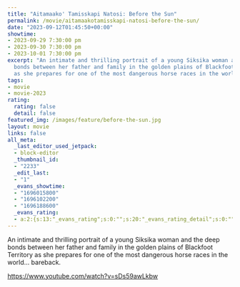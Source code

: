 ```yaml
---
title: "Aitamaako' Tamisskapi Natosi: Before the Sun"
permalink: /movie/aitamaakotamisskapi-natosi-before-the-sun/
date: "2023-09-12T01:45:50+00:00"
showtime:
- 2023-09-29 7:30:00 pm
- 2023-09-30 7:30:00 pm
- 2023-10-01 7:30:00 pm
excerpt: "An intimate and thrilling portrait of a young Siksika woman and the deep
  bonds between her father and family in the golden plains of Blackfoot Territory
  as she prepares for one of the most dangerous horse races in the world—bareback."
tags:
- movie
- movie-2023
rating:
  rating: false
  detail: false
featured_img: /images/feature/before-the-sun.jpg
layout: movie
links: false
all_meta:
  _last_editor_used_jetpack:
  - block-editor
  _thumbnail_id:
  - "2233"
  _edit_last:
  - "1"
  _evans_showtime:
  - "1696015800"
  - "1696102200"
  - "1696188600"
  _evans_rating:
  - a:2:{s:13:"_evans_rating";s:0:"";s:20:"_evans_rating_detail";s:0:"";}
---
```


An intimate and thrilling portrait of a young Siksika woman and the deep bonds between her father and family in the golden plains of Blackfoot Territory as she prepares for one of the most dangerous horse races in the world… bareback.

https://www.youtube.com/watch?v=sDs59awLkbw 